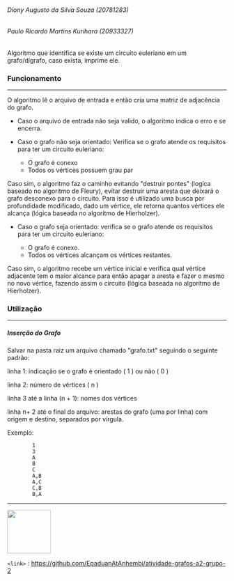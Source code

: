 ###### Diony Augusto da Silva Souza (20781283)
###### Paulo Ricardo Martins Kurihara (20933327)

Algoritmo que identifica se existe um circuito euleriano em um grafo/dígrafo, caso exista, imprime ele.

### Funcionamento

------------
O algoritmo lê o arquivo de entrada e então cria uma matriz de adjacência do grafo.

- Caso o arquivo de entrada não seja valido, o algoritmo indica o erro e se encerra.

- Caso o grafo não seja orientado:
Verifica se o grafo atende os requisitos para ter um circuito euleriano:
	- O grafo é conexo
	- Todos os vértices possuem grau par

Caso sim, o algoritmo faz o caminho evitando "destruir pontes" (logica baseado no algoritmo de Fleury), evitar destruir uma aresta que deixará o grafo desconexo para o circuito. 
Para isso é utilizado uma busca por profundidade modificado, dado um vértice, ele retorna quantos vértices ele alcança (lógica baseada no algoritmo de Hierholzer).
- Caso o grafo seja orientado:
verifica se o grafo atende os requisitos para ter um circuito euleriano:

	- O grafo é conexo.
	- Todos os vértices alcançam os vértices restantes.

Caso sim, o algoritmo recebe um vértice inicial e verifica qual vértice adjacente tem o maior alcance para então apagar a aresta 
e fazer o mesmo no novo vértice, fazendo assim o circuito (lógica baseada no algoritmo de Hierholzer).

### Utilização

------------


##### Inserção do Grafo

Salvar na pasta raiz um arquivo chamado "grafo.txt" seguindo o seguinte padrão:

linha 1: indicação se o grafo é orientado ( 1 ) ou não ( 0 )

linha 2: número de vértices ( n )

linha 3 até a linha (n + 1): nomes dos vértices

linha n+ 2 até o final do arquivo: arestas do grafo (uma por linha) com origem e destino, separados por vírgula.

Exemplo:

			1
			3
			A
			B
			C
			A,B
			A,C
			C,B
			B,A

------------


<a href="https://github.com/diony1997"><img src="https://avatars2.githubusercontent.com/u/32603543?s=460&u=d0f0068bc3c65043b04c687f1e209f305ceb657f&v=4"  height="100" width="100" ></a>



`<link>` : <https://github.com/EpaduanAtAnhembi/atividade-grafos-a2-grupo-2>


